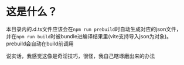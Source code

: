 # 这是什么？
本目录内的.d.ts文件应该会在`npm run prebuild`时自动生成对应的json文件，  
并在`npm run build`时被bundle进编译结果里(vite支持导入json为对象)。  
prebuild会自动在build前调用

说实话，我感觉这像是奇淫技巧，很怪，我自己瞎琢磨出来的办法